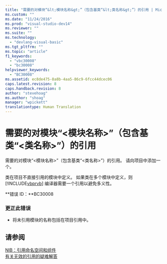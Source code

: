 ```yaml
---
title: "需要的对模块“&lt;模块名称&gt;”（包含基类“&lt;类名称&gt;”）的引用 | Microsoft Docs"
ms.custom: ""
ms.date: "11/24/2016"
ms.prod: "visual-studio-dev14"
ms.reviewer: ""
ms.suite: ""
ms.technology: 
  - "devlang-visual-basic"
ms.tgt_pltfrm: ""
ms.topic: "article"
f1_keywords: 
  - "vbc30008"
  - "bc30008"
helpviewer_keywords: 
  - "BC30008"
ms.assetid: ec8de475-8a8b-4aa5-86c9-6fcc44dcec06
caps.latest.revision: 8
caps.handback.revision: 8
author: "stevehoag"
ms.author: "shoag"
manager: "wpickett"
translationtype: Human Translation
---
```

# 需要的对模块“&lt;模块名称&gt;”（包含基类“&lt;类名称&gt;”）的引用
需要的对模块“\<模块名称\>”（包含基类“\<类名称\>”）的引用。 请向项目中添加一个。  
  
 类在项目不直接引用的模块中定义。 如果类在多个模块中定义，则 [!INCLUDE[vbprvb](../../csharp/programming-guide/concepts/linq/includes/vbprvb_md.md)] 编译器需要一个引用以避免多义性。  
  
 **错误 ID：**BC30008  
  
### 更正此错误  
  
-   将未引用模块的名称包括在项目引用中。  
  
## 请参阅  
 [NIB：引用命名空间和组件](http://msdn.microsoft.com/zh-cn/568fa759-796b-44cd-bf5e-1cf8de6e38fd)   
 [有关无效的引用的疑难解答](/visual-studio/ide/troubleshooting-broken-references)